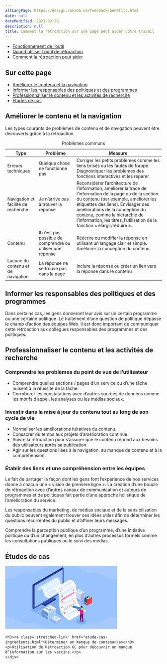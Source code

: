 ```yaml
---
altLangPage: https://design.canada.ca/feedback/benefits.html
date: null
dateModified: 2023-02-28
description: null
title: Comment la rétroaction sur une page peut aider votre travail
---
```


<div class="gc-stp-stp">
	<div class="row">
		<ul class="toc lst-spcd col-md-12">
			<li class="col-md-4 col-sm-6"><a class="list-group-item" href="fonctionnement.html">Fonctionnement de l’outil</a></li>
			<li class="col-md-4 col-sm-6"><a class="list-group-item" href="quand.html">Quand utiliser l’outil de rétroaction</a></li>
			<li class="col-md-4 col-sm-6"><a class="list-group-item active" href="ameliorer.html">Comment la rétroaction peut aider</a></li>
		</ul>
	</div>
</div>

## Sur cette page

* [Améliorer le contenu et la navigation](#améliorer-le-contenu-et-la-navigation)
* [Informer les responsables des politiques et des programmes](#informer-les-responsables-des-politiques-et-des-programmes)
* [Professionnaliser le contenu et les activités de recherche](#professionnaliser-le-contenu-et-les-activités-de-recherche)
* [Études de cas](#études-de-cas)

## Améliorer le contenu et la navigation

Les types courants de problèmes de contenu et de navigation peuvent être découverts grâce à la rétroaction.

<table class="provisional gc-table table table-striped" id="myTable1">
  <caption class="wb-inv">Problèmes communs</caption>
  <thead>
    <tr>
      <th scope="col">Type</th>
      <th scope="col">Problème</th>
      <th scope="col">Measure</th>
    </tr>
  </thead>
  <tbody>
    <tr>
      <td data-label="Type"><span class="text-left">Erreurs techniques</span></td>
      <td data-label="Problème"><span class="text-left">Quelque chose ne fonctionne pas</span></td>
      <td data-label="Measure"><span class="text-left">Corriger les petits problèmes comme les liens brisés ou les fautes de frappe. Diagnostiquer les problèmes des fonctions interactives et les réparer</span></td>
    </tr>
    <tr>
      <td data-label="Type"><span class="text-left">Navigation et facilité de recherche</span></td>
      <td data-label="Problème"><span class="text-left">Je n’arrive pas à trouver la réponse</span></td>
      <td data-label="Measure"><span class="text-left">Reconsidérer l’architecture de l’information, améliorer la trace de l’information de la page ou de la section du contenu (par exemple, améliorer les étiquettes des liens). Envisager des améliorations de la conception du contenu, comme la hiérarchie de l’information, les titres, l’utilisation de la fonction « élargir/réduire ».</span></td>
    </tr>
    <tr>
      <td data-label="Type"><span class="text-left">Contenu</span></td>
      <td data-label="Problème"><span class="text-left">Il n’est pas possible de comprendre ou utiliser une réponse</span></td>
      <td data-label="Measure"><span class="text-left">Réécrire ou modifier la réponse en utilisant un langage clair et simple. Améliorer la conception du contenu. </span></td>
    </tr>
    <tr>
      <td data-label="Type"><span class="text-left">Lacune du contenu et de navigation</span></td>
      <td data-label="Problème"><span class="text-left">La réponse ne se trouve pas dans la page</span></td>
      <td data-label="Measure"><span class="text-left">Inclure la réponse ou créer un lien vers la réponse dans le contenu</span></td>
    </tr>
  </tbody>
</table>

## Informer les responsables des politiques et des programmes

Dans certains cas, les gens donneront leur avis sur un certain programme ou une certaine politique. Le traitement d’une question de politique dépasse le champ d’action des équipes Web. Il est donc important de communiquer cette rétroaction aux collègues responsables des programmes et des politiques.

## Professionnaliser le contenu et les activités de recherche

### Comprendre les problèmes du point de vue de l’utilisateur

* Comprendre quelles sections / pages d’un service ou d’une tâche nuisent à la réussite de la tâche.
* Corroborer les constatations avec d’autres sources de données comme les motifs d’appel, les analyses ou les médias sociaux.

### Investir dans la mise à jour du contenu tout au long de son cycle de vie

* Normaliser les améliorations itératives du contenu.
* Consacrer du temps aux projets d’amélioration continue.
* Suivre la rétroaction pour s’assurer que le contenu répond aux besoins des utilisateurs après sa publication.
* Agir sur les questions liées à la navigation, au manque de contenu et à la compréhension.

### Établir des liens et une compréhension entre les équipes

Le fait de partager la façon dont les gens font l’expérience de nos services donne à chacun une «&nbsp;vision de première ligne&nbsp;». La création d’une boucle de rétroaction avec d’autres canaux de communication et auteurs de programmes et de politiques fait partie d’une approche holistique de l’amélioration du service.

Les responsables du marketing, de médias sociaux et de la sensibilisation du public peuvent également trouver ces idées utiles afin de déterminer les questions récurrentes du public et d’affiner leurs messages.

Comprendre la perception publique d’un programme, d’une initiative politique ou d’un changement, en plus d’autres processus formels comme les consultations publiques ou le suivi des médias.

## Études de cas

<div class="row wb-eqht-grd main-card mrgn-tp-lg"><div class="col-md-4">
	<div class="hght-inhrt">
    <div class="hidden-xs hidden-sm">
      <img src="images/case-study-content-thumbnail.jpg" alt="" class="img-responsive mrgn-bttm-md thumbnail" />
    </div>

    <h3><a class='stretched-link' href="etude-cas-ingredients.html">Déterminer un manque de contenu</a></h3>
    <p>Utilisation de Rétroaction GC pour découvrir un manque d’information sur les vaccins.</p>
	</div>
</div>
